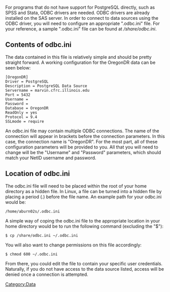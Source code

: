 For programs that do not have support for PostgreSQL directly, such as
SPSS and Stata, ODBC drivers are needed. ODBC drivers are already
installed on the SAS server. In order to connect to data sources using
the ODBC driver, you will need to configure an appropriate ".odbc.ini"
file. For your reference, a sample ".odbc.ini" file can be found at
<i>/share/odbc.ini</i>.

## Contents of odbc.ini

The data contained in this file is relatively simple and should be
pretty straight forward. A working configuration for the OregonDR data
can be seen below:

    [OregonDR]
    Driver = PostgreSQL
    Description = PostgreSQL Data Source
    Servername = marvin.cfrc.illinois.edu
    Port = 5432
    Username =
    Password =
    Database = OregonDR
    ReadOnly = yes
    Protocol = 9.4
    SSLmode = require

An odbc.ini file may contain multiple ODBC connections. The name of the
connection will appear in brackets before the connection parameters. In
this case, the connection name is "OregonDR". For the most part, all of
these configuration parameters will be provided to you. All that you
will need to change will be the "Username" and "Password" parameters,
which should match your NetID username and password.

## Location of odbc.ini

The odbc.ini file will need to be placed within the root of your home
directory as a hidden file. In Linux, a file can be turned into a hidden
file by placing a period (.) before the file name. An example path for
your odbc.ini would be:

    /home/aburn02s/.odbc.ini

A simple way of coping the odbc.ini file to the appropriate location in
your home directory would be to run the following command (excluding the
"\$"):

    $ cp /share/odbc.ini ~/.odbc.ini

You will also want to change permissions on this file accordingly:

    $ chmod 600 ~/.odbc.ini

From there, you could edit the file to contain your specific user
credentials. Naturally, if you do not have access to the data source
listed, access will be denied once a connection is attempted.

[Category:Data](Category:Data "wikilink")